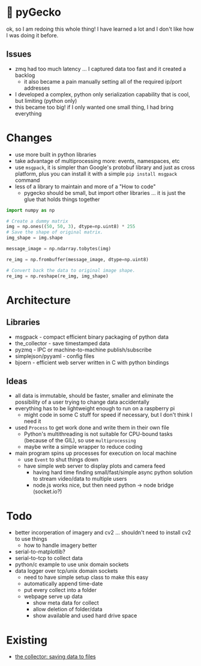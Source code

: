 # :lizard:  pyGecko

ok, so I am redoing this whole thing! I have learned a lot and I don't like
how I was doing it before.

## Issues

- zmq had too much latency ... I captured data too fast and it created a backlog
    - it also became a pain manually setting all of the required ip/port addresses
- I developed a complex, python only serialization capability that is cool, but limiting (python only)
- this became too big! if I only wanted one small thing, I had bring everything

# Changes

- use more built in python libraries
- take advantage of multiprocessing more: events, namespaces, etc
- use `msgpack`, it is simpler than Google's protobuf library and just as cross
platform, plus you can install it with a simple `pip install msgpack` command
- less of a library to maintain and more of a "How to code"
  - pygecko should be small, but import other libraries ... it is just the glue
  that holds things together

```python
import numpy as np

# Create a dummy matrix
img = np.ones((50, 50, 3), dtype=np.uint8) * 255
# Save the shape of original matrix.
img_shape = img.shape

message_image = np.ndarray.tobytes(img)

re_img = np.frombuffer(message_image, dtype=np.uint8)

# Convert back the data to original image shape.
re_img = np.reshape(re_img, img_shape)
```

# Architecture

## Libraries

- msgpack - compact efficient binary packaging of python data
- the_collector - save timestamped data
- pyzmq - IPC or machine-to-machine publish/subscribe
- simplejson/pyyaml - config files
- bjoern - efficient web server written in C with python bindings

## Ideas

- all data is immutable, should be faster, smaller and eliminate the possibility
  of a user trying to change data accidentally
- everything has to be lightweight enough to run on a raspberry pi
    - might code in some C stuff for speed if necessary, but I don't think I need it
- used `Process` to get work done and write them in their own file
    - Python's multithreading is not suitable for CPU-bound tasks (because of the GIL),
      so use `multiprocessing`
    - maybe write a simple wrapper to reduce coding
- main program spins up processes for execution on local machine
    - use `Event` to shut things down
    - have simple web server to display plots and camera feed
        - having hard time finding small/fast/simple async python solution to
        stream video/data to multiple users
        - node.js works nice, but then need python -> node bridge (socket.io?)

# Todo

- better incorperation of imagery and cv2 ... shouldn't need to install cv2 to use things
    - how to handle imagery better
- serial-to-matplotlib?
- serial-to-tcp to collect data
- python/c example to use unix domain sockets
- data logger over tcp/unix domain sockets
    - need to have simple setup class to make this easy
    - automatically append time-date
    - put every collect into a folder
    - webpage serve up data
        - show meta data for collect
        - allow deletion of folder/data
        - show available and used hard drive space

# Existing

- [the collector: saving data to files](https://github.com/MomsFriendlyRobotCompany/the_collector)
